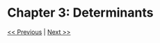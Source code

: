 # Chapter 3: Determinants

[<< Previous](../Chapter_02/readme.md)
|
[Next >>](../Chapter_04/readme.md)
